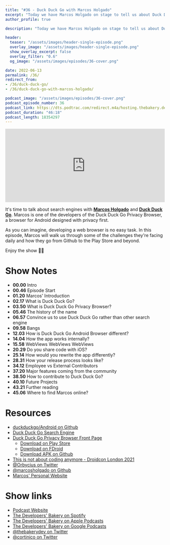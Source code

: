 ```yaml
---
title: "#36 - Duck Duck Go with Marcos Holgado"
excerpt: "Today we have Marcos Holgado on stage to tell us about Duck Duck Go, the search engine and their Privacy Browser for Android."
author_profile: true

description: "Today we have Marcos Holgado on stage to tell us about Duck Duck Go, the search engine and their Privacy Browser for Android."

header:
  teaser: "/assets/images/header-single-episode.png"
  overlay_image: "/assets/images/header-single-episode.png"
  show_overlay_excerpt: false
  overlay_filter: "0.6"
  og_image: "/assets/images/episodes/36-cover.png"

date: 2022-06-13
permalink: /36/
redirect_from:
- /36/duck-duck-go/
- /36/duck-duck-go-with-marcos-holgado/

podcast_image: "/assets/images/episodes/36-cover.png"
podcast_episode_number: 36
podcast_link: https://dts.podtrac.com/redirect.m4a/hosting.thebakery.dev/36-thedevelopersbakery-duckduckgo.m4a
podcast_duration: "46:18"
podcast_length: 18354297
---
```


<iframe src="https://open.spotify.com/embed-podcast/show/4jV6Yoz7D38sZJlYMzJm3k" width="100%" height="232" frameborder="0" allowtransparency="true" allow="encrypted-media"></iframe>

It's time to talk about search engines with [**Marcos Holgado**](https://github.com/marcosholgado) and [**Duck Duck Go**](https://duckduckgo.com/). Marcos is one of the developers of the Duck Duck Go Privacy Browser, a browser for Android designed with privacy first.

As you can imagine, developing a web browser is no easy task.
In this episode, Marcos will walk us through some of the challenges they're facing daily and how they go from Github to the Play Store and beyond. 

Enjoy the show 👨‍🍳

# Show Notes

- **00.00** Intro
- **00.46** Episode Start
- **01.20** Marcos' Introduction
- **02.17** What is Duck Duck Go?
- **03.50** What is Duck Duck Go Privacy Browser?
- **05.46** The history of the name
- **06.57** Convince us to use Duck Duck Go rather than other search engine
- **09.58** Bangs
- **12.03** How is Duck Duck Go Android Browser different?
- **14.04** How the app works internally?
- **15.58** WebViews WebViews WebViews
- **20.29** Do you share code with iOS?
- **25.14** How would you rewrite the app differently?
- **28.31** How your release process looks like?
- **34.12** Employee vs External Contributors
- **37.20** Major features coming from the community
- **38.50** How to contribute to Duck Duck Go?
- **40.10** Future Projects
- **43.21** Further reading
- **45.06** Where to find Marcos online?

# Resources

* <i class="fab fa-github"></i> [duckduckgo/Android on Github](https://github.com/duckduckgo/Android)
* <i class="fas fa-link"></i> [Duck Duck Go Search Engine](https://duckduckgo.com/)
* <i class="fas fa-link"></i> [Duck Duck Go Privacy Browser Front Page](https://duckduckgo.com/)
    * <i class="fas fa-link"></i> [Download on Play Store](https://play.google.com/store/apps/details?id=com.duckduckgo.mobile.android)
    * <i class="fas fa-link"></i> [Download on FDroid](https://f-droid.org/en/packages/com.duckduckgo.mobile.android/)
    * <i class="fas fa-link"></i> [Download APK on Github](https://github.com/duckduckgo/Android/releases)
* <i class="fab fa-youtube"></i> [This is not about coding anymore - Droidcon London 2021](https://www.droidcon.com/2021/11/17/this-is-not-about-coding-anymore/)
* <i class="fab fa-twitter"></i> [@Orbycius on Twitter](https://twitter.com/Orbycius)
* <i class="fab fa-github"></i> [@marcosholgado on Github](https://github.com/marcosholgado)
* <i class="fas fa-link"></i> [Marcos' Personal Website](https://www.marcosholgado.com/)

# Show links

* <i class="fas fa-link"></i> [Podcast Website](https://thebakery.dev)
* <i class="fab fa-spotify"></i> [The Developers' Bakery on Spotify](https://open.spotify.com/show/4jV6Yoz7D38sZJlYMzJm3k?si=AL3ske_0R_CKlEScMhYhug)
* <i class="fas fa-podcast"></i> [The Developers' Bakery on Apple Podcasts](https://podcasts.apple.com/us/podcast/the-developers-bakery/id1542849034)
* <i class="fab fa-google-play"></i> [The Developers' Bakery on Google Podcasts](https://podcasts.google.com/feed/aHR0cHM6Ly90aGViYWtlcnkuZGV2L3BvZGNhc3QueG1s)
* <i class="fab fa-twitter"></i> [@thebakerydev on Twitter](https://twitter.com/thebakerydev)
* <i class="fab fa-twitter"></i> [@cortinico on Twitter](https://twitter.com/cortinico)
